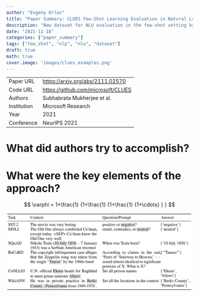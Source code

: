 ```yaml
---
author: "Evgeny Orlov"
title: "Paper Summary: CLUES Few-Shot Learning Evaluation in Natural Language Understanding"
description: "New dataset for NLU evaluation in the few-shot setting by Microsoft Research"
date: "2021-11-18"
categories: ["paper_summary"]
tags: ["few_shot", "nlp", "nlu", "dataset"]
draft: true
math: true
cover.image: 'images/clues_examples.png'
---
```


|             |                                    |
| :---------- | :--------------------------------- |
| Paper URL   | https://arxiv.org/abs/2111.02570   |
| Code URL    | https://github.com/microsoft/CLUES |
| Authors     | Subhabrata Mukherjee et al.        |
| Institution | Microsoft Research                 |
| Year        | 2021                               |
| Conference  | NeurIPS 2021                       |


# What did authors try to accomplish?

# What were the key elements of the approach?

$$
 \varphi = 1+\frac{1} {1+\frac{1} {1+\frac{1} {1+\cdots} } }
$$


![Examples](images/clues_examples.png)
